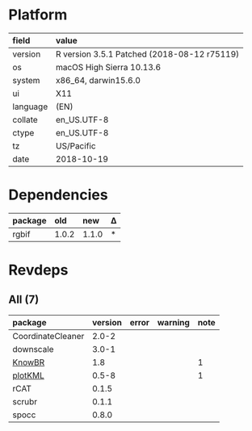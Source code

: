 # Platform

|field    |value                                       |
|:--------|:-------------------------------------------|
|version  |R version 3.5.1 Patched (2018-08-12 r75119) |
|os       |macOS High Sierra 10.13.6                   |
|system   |x86_64, darwin15.6.0                        |
|ui       |X11                                         |
|language |(EN)                                        |
|collate  |en_US.UTF-8                                 |
|ctype    |en_US.UTF-8                                 |
|tz       |US/Pacific                                  |
|date     |2018-10-19                                  |

# Dependencies

|package |old   |new   |Δ  |
|:-------|:-----|:-----|:--|
|rgbif   |1.0.2 |1.1.0 |*  |

# Revdeps

## All (7)

|package                        |version |error |warning |note |
|:------------------------------|:-------|:-----|:-------|:----|
|CoordinateCleaner              |2.0-2   |      |        |     |
|downscale                      |3.0-1   |      |        |     |
|[KnowBR](problems.md#knowbr)   |1.8     |      |        |1    |
|[plotKML](problems.md#plotkml) |0.5-8   |      |        |1    |
|rCAT                           |0.1.5   |      |        |     |
|scrubr                         |0.1.1   |      |        |     |
|spocc                          |0.8.0   |      |        |     |

